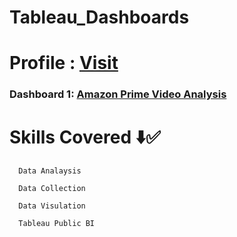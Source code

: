 # Tableau_Dashboards


# Profile : [Visit](https://public.tableau.com/app/profile/praveen.x.decode)


### Dashboard 1: [Amazon Prime Video Analysis](https://public.tableau.com/app/profile/praveen.x.decode/viz/AmazonPrimeVideoAnalysis_16863013577220/Dashboard1)



# Skills Covered ⬇️✅
      Data Analaysis
      
      Data Collection
      
      Data Visulation
      
      Tableau Public BI
      
      
